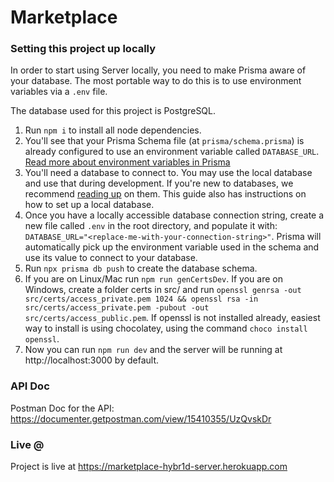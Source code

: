 # Marketplace
### Setting this project up locally

In order to start using Server locally, you need to make Prisma aware of your database. The most portable way to do this is to use environment variables via a `.env` file. 

The database used for this project is PostgreSQL.

1. Run `npm i` to install all node dependencies.
2. You'll see that your Prisma Schema file (at `prisma/schema.prisma`) is already configured to use an environment variable called `DATABASE_URL`. [Read more about environment variables in Prisma](https://www.prisma.io/docs/concepts/more/environment-variables)
3. You'll need a database to connect to. You may use the local database and use that during development. If you're new to databases, we recommend [reading up](https://www.prisma.io/dataguide/) on them. This guide also has instructions on how to set up a local database.
4. Once you have a locally accessible database connection string, create a new file called `.env` in the root directory, and populate it with: `DATABASE_URL="<replace-me-with-your-connection-string>"`. Prisma will automatically pick up the environment variable used in the schema and use its value to connect to your database.
5. Run `npx prisma db push` to create the database schema.
5. If you are on Linux/Mac run `npm run genCertsDev`. If you are on Windows, create a folder certs in src/ and run `openssl genrsa -out src/certs/access_private.pem 1024 && openssl rsa -in src/certs/access_private.pem -pubout -out src/certs/access_public.pem`. If openssl is not installed already, easiest way to install is using chocolatey, using the command `choco install openssl`.
6. Now you can run `npm run dev` and the server will be running at http://localhost:3000 by default.


### API Doc
Postman Doc for the API: https://documenter.getpostman.com/view/15410355/UzQvskDr

### Live @
Project is live at https://marketplace-hybr1d-server.herokuapp.com
